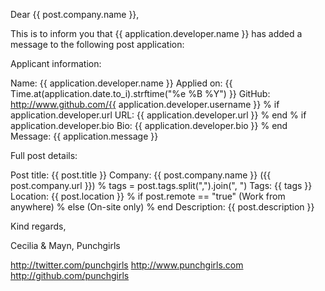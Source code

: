 Dear {{ post.company.name }},

This is to inform you that {{ application.developer.name }} has added a message to the following post application:

Applicant information:

Name: {{ application.developer.name }}
Applied on: {{ Time.at(application.date.to_i).strftime("%e %B %Y") }}
GitHub: http://www.github.com/{{ application.developer.username }}
% if application.developer.url
URL: {{ application.developer.url }}
% end
% if application.developer.bio
Bio:
{{ application.developer.bio }}
% end
Message:
{{ application.message }}

Full post details:

Post title: {{ post.title }}
Company: {{ post.company.name }} ({{ post.company.url }})
% tags = post.tags.split(",").join(", ")
Tags: {{ tags }}
Location: {{ post.location }}
% if post.remote == "true"
(Work from anywhere)
% else
(On-site only)
% end
Description:
{{ post.description }}

Kind regards,

Cecilia & Mayn,
Punchgirls

http://twitter.com/punchgirls
http://www.punchgirls.com
http://github.com/punchgirls
